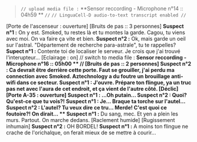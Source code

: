 ﻿> `// upload media file :` **Sensor reccording - Microphone n°14 :: 04h59 ** `//`
> `// LinguaCell-D audio-to-text transcript enabled //`

[Porte de l'ascenseur : ouverture]
[Bruits de pas :: 3 personnes]
**Suspect n°1 :** On y est. Smoked, tu restes là et tu montes la garde. Cagou, tu viens avec moi. On va faire ça vite et bien.
**Suspect n°2 :**  Ok, mais garde un oeil sur l'astral. "Département de recherche para-astrale", tu te rappelles?
**Supect n°1 :** Contente toi de localiser le serveur. Je crois que j'ai trouvé l'interupteur...
[Eclairage : on]
// switch to media file : **Sensor reccording - Microphone n°16 :: 05h00 ** //
[Bruits de pas :: 2 personnes]
**Suspect n°2 :** Ca devrait être derrière cette porte. Faut se grouiller, j'ai perdu ma connection avec Smoked. **Aztechnology** a du foutre un brouillage anti-wifi dans ce secteur.
**Suspect n°1 :** J'ouvre. Prépare ton flingue, ya un truc pas net avec l'aura de cet endroit, et ça vient de l'autre côté.
[Déclic]
[Porte A-35 : ouverture]
**Suspect n°1 :** ...Oh putain...
**Suspect n°2 :** Quoi? Qu'est-ce que tu vois?!
**Suspect n°1 :** Je... Braque ta torche sur l'autel...
**Suspect n°2 :** L'autel? Tu veux dire ce tru... Merde! C'est quoi ce foutoire?! On dirait...
** Suspect n°1 :** Du sang, mec. Et yen a plein les murs. Partout. On marche dedans.
[Raclement humide]
[Rugissement inhumain]
**Suspect n°2 :** OH BORDEL!
**Suspect n°1 :** A moins ton flingue ne crache de l'orichalque, on ferait mieux de se mettre à courir...